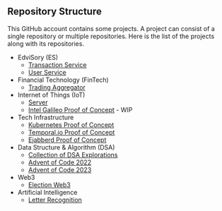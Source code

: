 ## Repository Structure
This GitHub account contains some projects. 
A project can consist of a single repository or multiple repositories.
Here is the list of the projects along with its repositories.
- EdviSory (ES)
  - [Transaction Service](https://github.com/hdlproject/es-transaction-service)
  - [User Service](https://github.com/hdlproject/es-user-service)
- Financial Technology (FinTech)
  - [Trading Aggregator](https://github.com/hdlproject/trading-aggregator)
- Internet of Things (IoT)
  - [Server](https://github.com/hdlproject/iot-server)
  - [Intel Galileo Proof of Concept](https://github.com/hdlproject/intel-galileo-poc) - WIP
- Tech Infrastructure
  - [Kubernetes Proof of Concept](https://github.com/hdlproject/kubernetes-poc)
  - [Temporal.io Proof of Concept](https://github.com/hdlproject/temporalio-poc)
  - [Ejabberd Proof of Concept](https://github.com/hdlproject/ejabberd-poc)
- Data Structure & Algorithm (DSA)
  - [Collection of DSA Explorations](https://github.com/hdlproject/dsa-exploration)
  - [Advent of Code 2022](https://github.com/hdlproject/advent-of-code-2022)
  - [Advent of Code 2023](https://github.com/hdlproject/advent-of-code-2023)
- Web3
  - [Election Web3](https://github.com/hdlproject/election-web3)
- Artificial Intelligence
  - [Letter Recognition](https://github.com/hdlproject/letter-recognition)
